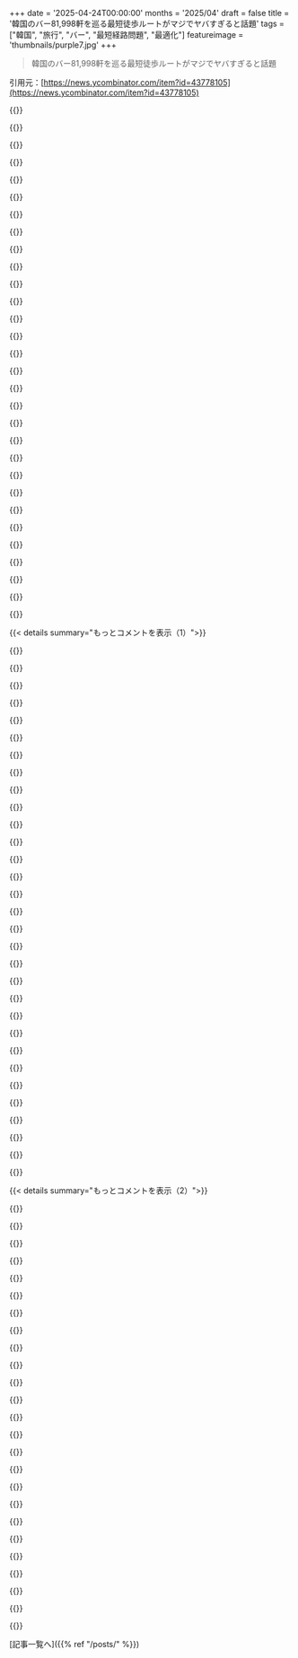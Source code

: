 +++
date = '2025-04-24T00:00:00'
months = '2025/04'
draft = false
title = '韓国のバー81,998軒を巡る最短徒歩ルートがマジでヤバすぎると話題'
tags = ["韓国", "旅行", "バー", "最短経路問題", "最適化"]
featureimage = 'thumbnails/purple7.jpg'
+++

> 韓国のバー81,998軒を巡る最短徒歩ルートがマジでヤバすぎると話題

引用元：[https://news.ycombinator.com/item?id=43778105](https://news.ycombinator.com/item?id=43778105)




{{<matomeQuote body="これに感動するなら、同じ作者による13億3000万個の星のTSP解を見てみなよ。Gaia DR2ってやつで、最短ルートの1.0038倍以内の距離だってさ。URLも貼っとくねー。すごいよねー。" userName="gku" createdAt="2025/04/24 07:34:07" color="">}}




{{<matomeQuote body="でもそれって、星の相対的な動きは考慮されてないんじゃない？移動中に距離が変わるから、もっと難しい問題になるよね？俺の天文学の知識が間違ってるかな？" userName="gampleman" createdAt="2025/04/24 07:55:28" color="">}}




{{<matomeQuote body="天文学の知識は正しいと思うよ。でも、実際に移動するとなると、燃料とか補給のことも考えなきゃいけないし、星の中を突っ切るわけにもいかないしね。いろいろ大変だ。" userName="paulluuk" createdAt="2025/04/24 08:05:33" color="">}}




{{<matomeQuote body="移動のロジスティクスと、少なくとも理論的に可能なルートがあるっていう区別はつけるべきだと思うな。計算されたルートはスターゲイトみたいなシステムなら使えるかもしれないけど、最短距離にする意味が分からなくなる。" userName="gampleman" createdAt="2025/04/24 08:58:18" color="">}}




{{<matomeQuote body="バーの問題も色々あるよね。バーの数が多すぎて、歩いてる間に閉店したり、新しい店ができたりするかもしれないし。" userName="elymar" createdAt="2025/04/24 10:24:27" color="">}}




{{<matomeQuote body="星の間を飛び回る問題は、星間の距離に比べて誤差みたいなもんだから無視してよくね？" userName="consp" createdAt="2025/04/24 09:52:31" color="">}}




{{<matomeQuote body="そこまで言うなら、時間の相対性も考慮しないと、星の正確な位置を測るのが難しくなるじゃん。" userName="manmal" createdAt="2025/04/24 10:41:46" color="">}}




{{<matomeQuote body="あと、移動中に新しいバーができたり、閉店したりすることも考慮されてないよね。それに、用心棒の機嫌が悪いと、同じバーに何度も行かないといけなくなるかも。" userName="batuhandirek" createdAt="2025/04/24 08:06:39" color="">}}




{{<matomeQuote body="これって、韓国のバーを飲み歩くための手段として提示されてるわけじゃないと思うよ。TSPの面白い応用例ってだけじゃない？" userName="pverghese" createdAt="2025/04/24 10:27:45" color="#ff5c5c">}}




{{<matomeQuote body="星はめっちゃ離れてるし、だいたい同じ軌道で動いてるから、そんなに気にしなくてもいいんじゃない？" userName="nurettin" createdAt="2025/04/24 09:42:10" color="">}}




{{<matomeQuote body="うん、瞬間移動を前提にしてたんだ。星が一個でも軌道は非線形になるよね。" userName="nurettin" createdAt="2025/04/24 16:15:49" color="">}}




{{<matomeQuote body="意味わかんない。瞬間移動を仮定するなら、stellar driftを考慮する必要ないじゃん。GPは明らかに瞬間移動の話じゃないし。" userName="marcellus23" createdAt="2025/04/25 15:57:23" color="">}}




{{<matomeQuote body="残念なことに、インタラクティブビューワー(https://www.math.uwaterloo.ca/tsp/star/star10m_tour.html)で使ってるThree.jsのバージョンが固定されてないから、2022年5月から壊れてるんだよね。HTMLファイルをダウンロードしてリンクを修正したら、まだ動くよ。" userName="bscphil" createdAt="2025/04/28 15:47:07" color="#ff5c5c">}}




{{<matomeQuote body="単純なBell Labsの確率的アルゴリズムを使うと、結果ってどれくらい悪くなるんだろ？古典的なTSPのアプローチは〜を繰り返すんだけど、最適とは限らないけど、現実の問題では最適に近い結果になることが多い。" userName="Animats" createdAt="2025/04/24 06:35:11" color="">}}




{{<matomeQuote body="このツアー自体は、ヒューリスティックソルバー(https://www.math.uwaterloo.ca/tsp/korea/computation.html)を使ってすぐに見つかったんだって。今回のすごいところは、これが下限だってことを証明したこと(たぶん)。ヒューリスティックソルバー優秀！" userName="amscanne" createdAt="2025/04/24 06:57:35" color="#ff5c5c">}}




{{<matomeQuote body="OPが言ってるアルゴリズムは、一般的に2-optとして知られてるよ。今回使われたヒューリスティックはLKHって呼ばれてるみたい。Lin-Kernighan Heuristicの略かな。" userName="n4r9" createdAt="2025/04/24 07:45:02" color="#785bff">}}




{{<matomeQuote body="2-optはもうちょいシンプルだよ。LKHはちょっと違って、Lin-Kernighan+Helsgaunのこと。" userName="vjerancrnjak" createdAt="2025/04/24 07:56:00" color="#ff5c5c">}}




{{<matomeQuote body="https://www.youtube.com/watch?v=tChnXG6ulyE<br>作者のプレゼン動画" userName="neves" createdAt="2025/04/24 11:45:40" color="">}}




{{<matomeQuote body="彼らが使ったLKHヒューリスティック(たぶん簡略化版)は、各イテレーションで、ランダム化を適用して、各場所から始めて、パスを2〜n個にカットして、最適な方法で再接続して、新しいツアーがベストなら保存する、みたいな感じかな。nは4とか5みたいな小さい数。" userName="yobbo" createdAt="2025/04/24 07:41:14" color="">}}




{{<matomeQuote body="2-optってのは、部分配列を逆にする操作のことみたいだね。もっと複雑なLK heuristicってのもあるらしいけど、よくわかんないや。距離対称性があれば、新しいルートのコストを一定時間で計算できるらしいよ。へー。" userName="vjerancrnjak" createdAt="2025/04/24 08:09:16" color="">}}




{{<matomeQuote body="総距離が書かれてないのが不思議だよね。ポイント間の移動時間も大事だけど、カロリー消費とか、最短距離からのずれとかも知りたかったなー。" userName="noduerme" createdAt="2025/04/24 02:10:39" color="">}}




{{<matomeQuote body="ちゃんとしたルーティング計算は結構コストがかかるんだよね。A*とか使っても、交通規制とか一方通行とか考慮できないし。API使うのはお金がかかりすぎるんだろうね。" userName="internetter" createdAt="2025/04/24 12:38:00" color="">}}




{{<matomeQuote body="オハイオ州くらいの広さに8万軒以上のバーがあるなんて、考えただけで圧倒されるわ。" userName="notesinthefield" createdAt="2025/04/24 01:46:08" color="">}}




{{<matomeQuote body="韓国の人口は5200万人で、オハイオ州の約5倍だよ。" userName="lifthrasiir" createdAt="2025/04/24 02:24:20" color="">}}




{{<matomeQuote body="でも、オハイオ州には約4200軒のバーがあるから、人口に対するバーの割合は韓国の約1/4なんだよね。" userName="codemac" createdAt="2025/04/24 05:44:14" color="">}}




{{<matomeQuote body="韓国のバーには、オハイオ州みたいに駐車場を最低限確保する義務がないんじゃないかな。" userName="xmprt" createdAt="2025/04/24 06:48:13" color="">}}




{{<matomeQuote body="駐車場を最低限確保する義務って何？" userName="skrebbel" createdAt="2025/04/24 08:35:49" color="">}}




{{<matomeQuote body="駐車場の最低台数のことだよ。店のキャパシティに応じて、必要な駐車場の数が決まってるんだ。でも、大抵の場合、必要な数が多すぎて無駄が多いんだよね。" userName="Akronymus" createdAt="2025/04/24 09:06:21" color="#ff33a1">}}




{{<matomeQuote body="酔っ払う場所であるバーに専用駐車場があるなんて、道路交通安全上すごく悪いと思うんだけど。むしろ推奨されてるなんて信じられない。みんな飲酒運転してるの？それとも誰かコーラ飲んで運転担当してるの？" userName="skrebbel" createdAt="2025/04/24 11:23:49" color="#785bff">}}




{{<matomeQuote body="おれたちは後者を「designated driver（飲酒運転代行者）」って呼ぶけど、想像できると思うけど、たまにそのdesignated driverが「ほんの少し」酔ってるだけってこともあるんだよね。[1]: https://en.wikipedia.org/wiki/Designated_driver" userName="vulcan01" createdAt="2025/04/24 11:30:31" color="">}}




{{< details summary="もっとコメントを表示（1）">}}

{{<matomeQuote body="えーと、みんな車でパブに行くってことは、みんなdesignated driverを連れて行くってこと？それとも、みんな酔っ払って運転するけど、誰もそうじゃないふりをするってこと？" userName="skrebbel" createdAt="2025/04/24 12:11:28" color="">}}




{{<matomeQuote body="タクシーがあるじゃん。" userName="alexfoo" createdAt="2025/04/24 13:22:55" color="">}}




{{<matomeQuote body="もしこれが正しいなら、SeoulはChicagoの約4倍の人口なのに、バーの数が40倍以上ってこと？マジで？" userName="bobxmax" createdAt="2025/04/24 10:53:47" color="">}}




{{<matomeQuote body="比較のために、イギリスのツアーもあるよ。https://www.math.uwaterloo.ca/tsp/uk/index.html：49,687軒のパブがあるんだって。\n都市現象だよね。広大な田舎の州で、禁酒法があったり、車で行かなきゃいけない場所とかだと、お酒を飲む場所が少なくなる。\n飲みに行く文化は、歩きやすい都市が必要だよね。イギリスのパブの多くは車の発明以前から存在していて、「peak pub」は1800年代後半で10万軒以上あったみたい。\n韓国がイギリスより多いのはすごいけど、これは規模と韓国のバーが小さいことが関係してると思う。" userName="pjc50" createdAt="2025/04/24 09:40:05" color="#ff5c5c">}}




{{<matomeQuote body="飲みに行く文化は歩きやすい都市が必要ってのは違うと思うな。イギリスでは村にパブがあったし。徐々に村同士が結合して大きな都市になって、パブが残ったんだよ。歩きやすい都市として計画されたわけじゃない。" userName="robertlagrant" createdAt="2025/04/24 10:28:09" color="">}}




{{<matomeQuote body="あと韓国って胃がんの発生率がめっちゃ高いんだよね。" userName="ekianjo" createdAt="2025/04/24 05:58:36" color="">}}




{{<matomeQuote body="駐車場がいつも満車ってことはないんじゃない？人気のお店は確かにそうだけど、閉店時間とかガラガラだし。駐車場を小さくすると、営業中に停められなくなる問題が悪化するよね。アメリカが車社会なの、そう簡単には変わらないと思うよ。ビジネス側が駐車場をちゃんと用意するか、市が大きな駐車場を作るしかないんじゃない？" userName="Suppafly" createdAt="2025/04/24 15:52:42" color="">}}




{{<matomeQuote body="韓国ってオハイオ州の5倍の人口がいるのに、バーの数は約27倍もあるんだって[1]。マジでバーが多いんだね。[1] https://www.ibisworld.com/us/industry/ohio/bars-nightclubs/1..." userName="mherkender" createdAt="2025/04/24 14:09:41" color="">}}




{{<matomeQuote body="人口が5倍も少ないんだから当然じゃない？" userName="zamadatix" createdAt="2025/04/24 02:17:46" color="">}}




{{<matomeQuote body="車が普及する前から、歩いて行ける距離にパブとかお店とか学校とか、生活に必要なものが全部あったから、歩きやすい街並みが自然とできたんだよね。" userName="tlb" createdAt="2025/04/24 10:31:11" color="#ff5733">}}




{{<matomeQuote body="いや、もっと少ないと思うよ。レストランとかも含めた酒類提供許可のある店じゃなくて、本当に“バー”って言える店は5000軒もないんじゃないかな。" userName="fakeBeerDrinker" createdAt="2025/04/24 02:22:24" color="">}}




{{<matomeQuote body="アルコールを提供できるレストランのデータセットを手に入れたみたいだね。メニューとかで絞り込んだのかな。近所のドットをいくつかチェックしてみたら、全部フライドチキンのお店だったよ。やっぱりチメクは最高だよね！" userName="kijin" createdAt="2025/04/24 03:12:09" color="">}}




{{<matomeQuote body="アメリカではバーに駐車場が義務付けられてるところばかりじゃないよ。20年前にガールフレンドのお父さんのバーをLong Beachでオープンするのを手伝ったんだけど、市から道路沿いの駐車スペース3台分の維持費を払うように言われただけだったよ。何も新しく作る必要はなかった。" userName="nonameiguess" createdAt="2025/04/24 15:26:47" color="">}}




{{<matomeQuote body="車でバーに行って、酔っぱらってタクシーとかUberとかで帰って、次の日に車を取りに行く人が結構いるよね。個人的には意味が分からないけど、お酒飲まないからよく分からないや。" userName="apocalyptic0n3" createdAt="2025/04/24 14:53:53" color="">}}




{{<matomeQuote body="多くの国ではもっと“公共”スペースが活用されていて、みんなで一緒に過ごす時間が多いんだよね。郊外に車で帰って、家に閉じこもるっていうのは、北米独特の考え方だと思う。ヨーロッパを10ヶ月旅してきたけど、公共の場所で食事したり、おしゃべりしたり、ただ時間を過ごしたりする人の数が全然違う。LAとかChicagoがまるでゴーストタウンみたいに見えるよ。" userName="testing22321" createdAt="2025/04/24 11:34:53" color="#ff33a1">}}




{{<matomeQuote body="韓国人と結婚してる者として、全く驚かないね。会った韓国人男性はみんな酒豪だよ。あっちの飲酒文化がいかに根強いか、欧米人には想像もつかないだろうね。" userName="deepspace" createdAt="2025/04/24 16:39:03" color="">}}




{{<matomeQuote body="アメリカが車社会になるのを止められないって？それはないと思うな。郊外が都市から広がったように、歩きやすさも徐々に広がるはず。例えば、SFは比較的歩きやすいし公共交通機関もある。次は駐車場の最低基準をなくして、SF周辺を歩きやすくするんだ。そうすれば、車を使う人が減って、歩ける範囲が広がっていくと思うよ。" userName="xmprt" createdAt="2025/04/24 16:09:41" color="#38d3d3">}}




{{<matomeQuote body="「Bar」の意味は国によって違うんだよね。スペインでは、バーはあらゆる種類のアルコールを出すけど、朝食やランチも食べるし、コーヒーも飲む場所。なくてはならない社交の中心地で、150人の小さな町にもあるんだ。" userName="bigbacaloa" createdAt="2025/04/24 07:02:33" color="#ff5c5c">}}




{{<matomeQuote body="韓国の82,000軒には、アルコールを提供する許可を持つレストランやカラオケも含まれてるんだよ。個人的には80％を「バー」とは呼びたくないな。オハイオ州で言うとclass CとDの許可を持つところ全部かな。数は公表されてないけど、4,000よりずっと多いはず。ソウルのバーは小さい部屋が多いけど、「バー通り」には50軒くらい隣接してるんだ。" userName="throwaway290" createdAt="2025/04/24 07:02:29" color="#38d3d3">}}




{{<matomeQuote body="こんな難しいデータセットを見つけたのはすごいけど、もっと難しくても良かったかも。Traveling Salesmanの記録（オランダ）を破るのと、計算が終わらないのとの微妙なバランスだね。" userName="OsrsNeedsf2P" createdAt="2025/04/24 01:38:27" color="">}}




{{<matomeQuote body="ばかげてて、実際に解決可能な問題を選んだ計画に敬意を払うよ。" userName="BrtByte" createdAt="2025/04/24 13:37:13" color="">}}




{{<matomeQuote body="「計算」ページ[1]を見ると、オランダの計算は97 CPU年で6ヶ月かかったと書いてあるけど、韓国のバーは44 CPU年で3ヶ月。同じハードウェアを使ったのかわからないな。[1] https://www.math.uwaterloo.ca/tsp/korea/computation.html" userName="omoikane" createdAt="2025/04/24 04:57:26" color="#785bff">}}




{{<matomeQuote body="解決策が見つかるまで、問題のあるバーをデータセットから削除したんじゃないかって疑わない？" userName="bjornsing" createdAt="2025/04/24 03:37:52" color="">}}




{{<matomeQuote body="君も僕も知らないけど、ここは hacker news だから、誰か正直にやってるか監視してる人がいるかもね。" userName="dumbfounder" createdAt="2025/04/24 03:57:24" color="">}}




{{<matomeQuote body="昔、アイルランド軍でこんな質問があったらしいよ。「Bachelor’s WalkからCollins Barracksまで、バーを通らずに行くにはどうすればいい？」。みんな何時間も何日も考えてたけど、答えは「全部のバーに入る」だったんだって。" userName="tiernano" createdAt="2025/04/24 09:12:33" color="#38d3d3">}}




{{<matomeQuote body="マジかよ、NPってまたPみたいになったんだ。学校じゃ最大13だって習ったし、代数の教授は80年代に15まで進めてたけど。そっから20が出て、2万が出て、今回は証明付きで8万だってさ。World TSPのページには記録が100万だって書いてあるし。http://webhotel4.ruc.dk/~keld/research/LKH/ 今んとこ最大の証明済みの最適解は3178031らしいよ。これ、普通のCじゃなくてCUDAでやるべきじゃね？" userName="rurban" createdAt="2025/04/24 04:52:19" color="">}}




{{<matomeQuote body="GPUで最適化アルゴリズムを実行する研究はめっちゃあるんだよね。今の形だと、Branch and BoundとかCutting PlanesはCUDAで実装してもメリットがないんだって。PDLPっていう新しいアルゴリズムはGPUで実装できるけど、まだ初期段階らしい。詳しくはhttps://blogs.nvidia.com/blog/cuopt-open-source/を見てみて。" userName="eduardosalaz" createdAt="2025/04/24 05:24:29" color="">}}




{{<matomeQuote body="Euclidean TSPって、難しいインスタンスをエンコードするために大量のデータが必要なんだよね。N=15は60年代には解けたと考えられてたし、N=20は特にEuclidean TSPの大きなインスタンスとは見なされてないよ。誰が13が最大って言ったのかわかんないけど、10万のメモリスロットと100万回の比較が必要じゃん。そんなの昔から余裕だよ。" userName="JohnKemeny" createdAt="2025/04/24 05:29:33" color="">}}




{{<matomeQuote body="ああ、たぶんハミルトン路問題とごっちゃにしてたわ。昔の話だし。" userName="rurban" createdAt="2025/04/24 06:17:56" color="">}}




{{<matomeQuote body="「証明付きで8万」って言うなら、証明出してよ。" userName="moralestapia" createdAt="2025/04/24 07:10:39" color="">}}

{{</details>}}




{{< details summary="もっとコメントを表示（2）">}}

{{<matomeQuote body="COVID中に、CityStrides (https://citystrides.com/) っていうWebサービスを使って、自分の街の全ての道を歩くっていう目標を立てたんだ。歩いた道が記録されて、街の何%を歩いたかがわかるんだよね。ルートは最適化されないけど、重複しないように歩くルートを考えるのが楽しいパズルだった。自動化ツールもいいけど、手でやるのが旅の一部だったかな。CityStridesのサイトを見ると、みんなのLifeMapが見れるよ。すごい量のウォーキングしてる人もいるんだ。例えば、この人のパリのカバー率を見てみて...https://citystrides.com/users/15259/map#48.85741101618777,2...." userName="pugworthy" createdAt="2025/04/24 17:42:58" color="#ff5c5c">}}




{{<matomeQuote body="やべっ、新しいバーがいくつかオープンして、閉じた店もあるみたいだ。また計算し直さなきゃ。" userName="flerchin" createdAt="2025/04/24 02:08:17" color="">}}




{{<matomeQuote body="Branch-and-boundは俺にとって「教科書に載ってる」アルゴリズムって感じだな。LP solverをブラックボックスとして見れば、根本的にはすごくシンプルだけど、めちゃくちゃ役に立つ。" userName="blt" createdAt="2025/04/24 05:00:53" color="">}}




{{<matomeQuote body="OSRMの開発リーダーです。こんな大規模なインスタンスが解かれてるのを見るのは嬉しいな。" userName="DennisL123" createdAt="2025/04/24 05:12:22" color="#38d3d3">}}




{{<matomeQuote body="もしこのルートに人生の40年を費やしたとしても、1日に5.616軒のバーを回ることになるんだな。マジかよ。" userName="mofunnyman" createdAt="2025/04/24 01:44:18" color="">}}




{{<matomeQuote body="1日に6軒以下のバーなら余裕じゃん？　:-p" userName="kirubakaran" createdAt="2025/04/24 02:29:05" color="">}}




{{<matomeQuote body="コンマが小数点区切りじゃないの？" userName="Smar" createdAt="2025/04/24 02:40:52" color="">}}




{{<matomeQuote body="住んでる場所によるんじゃない？" userName="throwaway019254" createdAt="2025/04/24 04:36:00" color="">}}




{{<matomeQuote body="こういうのって、ちょっと計算してみればすぐわかるじゃん。今回の場合、5000 * 365 * 40 が明らかに82000より大きいってわかるし。" userName="onion2k" createdAt="2025/04/24 14:28:58" color="">}}




{{<matomeQuote body="そんなにたくさんバーがあるわけじゃないよ。" userName="speedgoose" createdAt="2025/04/24 05:09:34" color="">}}




{{<matomeQuote body="時間が経ってるから、もう店が閉まってたり、存在しなくなってたりする可能性も考慮しないとね。" userName="devonkim" createdAt="2025/04/24 03:38:10" color="#785bff">}}




{{<matomeQuote body="Traveling Salesman Problem（巡回セールスマン問題）って言うけど、酔っ払いの散歩って感じだよね。" userName="labster" createdAt="2025/04/24 01:33:16" color="#ff33a1">}}




{{<matomeQuote body="よろめきって呼ぶのが良いかも　:)" userName="The28thDuck" createdAt="2025/04/24 01:45:28" color="">}}




{{<matomeQuote body="家の近くを見てみたけど、いくつか見逃してるね。韓国では、地元のお店は地図に載ってないことが多いんだよね。" userName="Catagris" createdAt="2025/04/24 11:08:51" color="#ff33a1">}}




{{<matomeQuote body="これの逆、つまり一番長いルートを見つけることをした人はいるのかな？" userName="HPsquared" createdAt="2025/04/24 08:55:23" color="">}}




{{<matomeQuote body="マジウケるし、マジですごい。82,000軒近いバーを巡るTSPの解って？数学とビールに対する献身がハンパないって知らなかったわ。こんなの人生に必要だったんだね。" userName="BrtByte" createdAt="2025/04/24 13:32:53" color="#ff5733">}}




{{<matomeQuote body="アルゴリズムについて簡単に説明してくれたら嬉しいな。TSPを整数線形計画問題に変換して、branch and bound法を使ってるみたいだけど、よくわかんない。" userName="bjornsing" createdAt="2025/04/24 03:36:07" color="">}}




{{<matomeQuote body="プライマルヒューリスティックには古典的なLin Kernighan（http://webhotel4.ruc.dk/~keld/research/LKH/）が使われてて、最適性の証明にはConcordeが切断面生成と分岐に使われてる（https://www.math.uwaterloo.ca/tsp/book/index.html、またはhttps://www.math.uwaterloo.ca/tsp/korea/computation.htmlに詳細）。LPソルバーとしてはCPLEXが使われてる。" userName="pkhuong" createdAt="2025/04/24 03:45:38" color="#38d3d3">}}




{{<matomeQuote body="地図を拡大してみたら、数秒短縮できるショートカットを少なくとも1つ見つけちゃった。これって解が最適じゃないって証拠になるかな？　:P" userName="z3t4" createdAt="2025/04/24 09:02:16" color="">}}




{{<matomeQuote body="他の人の注文とかに影響ある？つまり、差し引き損になる？" userName="throwaway519" createdAt="2025/04/24 14:47:33" color="">}}




{{<matomeQuote body="これって、量子コンピュータがスケールアップできたら一瞬で解決できる問題なの？" userName="sylware" createdAt="2025/04/24 10:50:25" color="">}}




{{<matomeQuote body="めっちゃ興味深い…赤い丸をクリックしたら何か起こるのかな？名前とか他の情報が表示されると期待してたんだけど！" userName="kopirgan" createdAt="2025/04/24 02:38:26" color="">}}




{{<matomeQuote body="51,248軒目のバーに着いたのに、閉店してたってなったらマジ最悪。" userName="marvinkennis" createdAt="2025/04/24 03:38:49" color="">}}




{{<matomeQuote body="世界中のすべての国を旅した記録を残した人がいたんだ。終わる直前に南スーダンが独立して、特別な旅をしなければならなくなったんだって。アフリカの他の国はすべてとうに終わってたらしい。" userName="Mountain_Skies" createdAt="2025/04/24 07:55:34" color="">}}

{{</details>}}



[記事一覧へ]({{% ref "/posts/" %}})
